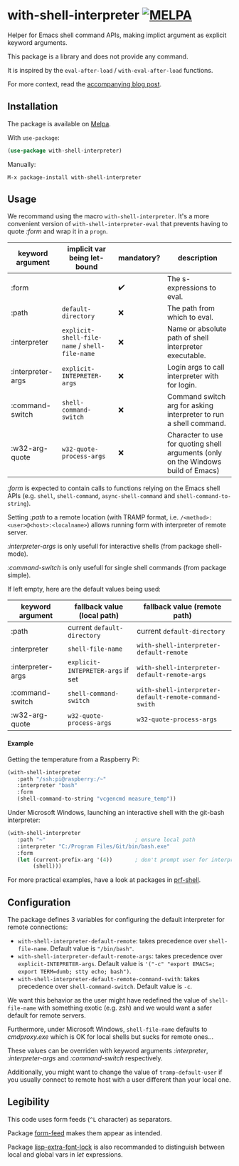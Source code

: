 # with-shell-interpreter [![MELPA](https://melpa.org/packages/with-shell-interpreter-badge.svg)](https://melpa.org/#/with-shell-interpreter)


Helper for Emacs shell command APIs, making implict argument as explicit keyword arguments.

This package is a library and does not provide any command.

It is inspired by the `eval-after-load` / `with-eval-after-load` functions.

For more context, read the [accompanying blog post](https://www.eigenbahn.com/2020/01/19/painless-emacs-shell-commands).


## Installation

The package is available on [Melpa](https://melpa.org/).

With `use-package`:

```el
(use-package with-shell-interpreter)
```

Manually:

    M-x package-install with-shell-interpreter


## Usage

We recommand using the macro `with-shell-interpreter`. It's a more convenient version of `with-shell-interpreter-eval` that prevents having to quote _:form_ and wrap it in a `progn`.

| keyword argument  | implicit var being let-bound                   | mandatory?         | description                                                                       |
|-------------------|------------------------------------------------|--------------------|-----------------------------------------------------------------------------------|
| :form             |                                                | :heavy_check_mark: | The s-expressions to eval.                                                        |
| :path             | `default-directory`                            | :x:                | The path from which to eval.                                                      |
| :interpreter      | `explicit-shell-file-name` / `shell-file-name` | :x:                | Name or absolute path of shell interpreter executable.                            |
| :interpreter-args | `explicit-INTEPRETER-args`                     | :x:                | Login args to call interpreter with for login.                                    |
| :command-switch   | `shell-command-switch`                         | :x:                | Command switch arg for asking interpreter to run a shell command.                 |
| :w32-arg-quote    | `w32-quote-process-args`                       | :x:                | Character to use for quoting shell arguments (only on the Windows build of Emacs) |

_:form_ is expected to contain calls to functions relying on the Emacs shell APIs (e.g. `shell`, `shell-command`, `async-shell-command` and `shell-command-to-string`).

Setting _:path_ to a remote location (with TRAMP format, i.e. `/<method>:<user>@<host>:<localname>`) allows running form with interpreter of remote server.

_:interpreter-args_ is only usefull for interactive shells (from package shell-mode).

_:command-switch_ is only usefull for single shell commands (from package simple).

If left empty, here are the default values being used:

| keyword argument  | fallback value (local path)       | fallback value (remote path)                          |
|-------------------|-----------------------------------|-------------------------------------------------------|
| :path             | current `default-directory`       | current `default-directory`                           |
| :interpreter      | `shell-file-name`                 | `with-shell-interpreter-default-remote`               |
| :interpreter-args | `explicit-INTEPRETER-args` if set | `with-shell-interpreter-default-remote-args`          |
| :command-switch   | `shell-command-switch`            | `with-shell-interpreter-default-remote-command-swith` |
| :w32-arg-quote    | `w32-quote-process-args`          | `w32-quote-process-args`                              |


#### Example

Getting the temperature from a Raspberry Pi:

```el
(with-shell-interpreter
   :path "/ssh:pi@raspberry:/~"
   :interpreter "bash"
   :form
   (shell-command-to-string "vcgencmd measure_temp"))
```

Under Microsoft Windows, launching an interactive shell with the git-bash interpreter:

```el
(with-shell-interpreter
   :path "~"                            ; ensure local path
   :interpreter "C:/Program Files/Git/bin/bash.exe"
   :form
   (let (current-prefix-arg '(4))       ; don't prompt user for interpreter
        (shell)))
```

For more practical examples, have a look at packages in [prf-shell](https://github.com/p3r7/prf-shell).


## Configuration

The package defines 3 variables for configuring the default interpreter for remote connections:

 - `with-shell-interpreter-default-remote`: takes precedence over `shell-file-name`. Default value is `"/bin/bash"`.
 - `with-shell-interpreter-default-remote-args`: takes precedence over `explicit-INTEPRETER-args`. Default value is `'("-c" "export EMACS=; export TERM=dumb; stty echo; bash")`.
 - `with-shell-interpreter-default-remote-command-swith`: takes precedence over `shell-command-switch`. Default value is `-c`.

We want this behavior as the user might have redefined the value of `shell-file-name` with something exotic (e.g. zsh) and we would want a safer default for remote servers.

Furthermore, under Microsoft Windows, `shell-file-name` defaults to _cmdproxy.exe_ which is OK for local shells but sucks for remote ones...

These values can be overriden with keyword arguments _:interpreter_, _:interpreter-args_ and _:command-switch_ respectively.

Additionally, you might want to change the value of `tramp-default-user` if you usually connect to remote host with a user different than your local one.


## Legibility

This code uses form feeds (`^L` character) as separators.

Package [form-feed](https://github.com/wasamasa/form-feed) makes them appear as intended.

Package [lisp-extra-font-lock](https://github.com/Lindydancer/lisp-extra-font-lock) is also recommanded to distinguish between local and global vars in _let_ expressions.
